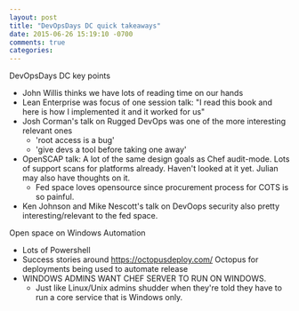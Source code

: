 ```yaml
---
layout: post
title: "DevOpsDays DC quick takeaways"
date: 2015-06-26 15:19:10 -0700
comments: true
categories:
---
```


DevOpsDays DC key points

- John Willis thinks we have lots of reading time on our hands
- Lean Enterprise was focus of one session talk: "I read this book and here is
  how I implemented it and it worked for us"
- Josh Corman's talk on Rugged DevOps was one of the more interesting relevant
  ones
  - 'root access is a bug'
  - 'give devs a tool before taking one away'
- OpenSCAP talk: A lot of the same design goals as Chef audit-mode. Lots of
    support scans for platforms already. Haven't looked at it yet. Julian may
    also have thoughts on it.
    - Fed space loves opensource since procurement process for COTS is so
      painful.
 - Ken Johnson and Mike Nescott's talk on DevOops security also pretty
   interesting/relevant to the fed space.


Open space on Windows Automation
 - Lots of Powershell
 - Success stories around https://octopusdeploy.com/ Octopus for deployments
   being used to automate release
 - WINDOWS ADMINS WANT CHEF SERVER TO RUN ON WINDOWS.
   - Just like Linux/Unix admins shudder when they're told they have to run a
    core service that is Windows only.
